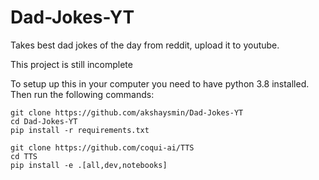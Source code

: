 # Dad-Jokes-YT
Takes best dad jokes of the day from reddit, upload it to youtube.

This project is still incomplete

To setup up this in your computer you need to have python 3.8 installed.
Then run the following commands:
```
git clone https://github.com/akshaysmin/Dad-Jokes-YT
cd Dad-Jokes-YT
pip install -r requirements.txt
```
```
git clone https://github.com/coqui-ai/TTS
cd TTS
pip install -e .[all,dev,notebooks]
```
